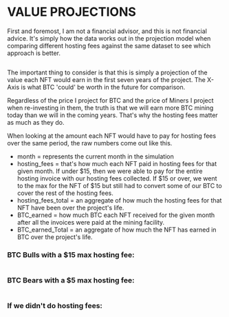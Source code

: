 # VALUE PROJECTIONS

First and foremost, I am not a financial advisor, and this is not financial advice. It's simply how the data works out in the projection model when comparing different hosting fees against the same dataset to see which approach is better.&#x20;

<figure><img src="../../../../.gitbook/assets/image (2).png" alt=""><figcaption></figcaption></figure>

The important thing to consider is that this is simply a projection of the value each NFT would earn in the first seven years of the project. The X-Axis is what BTC 'could' be worth in the future for comparison.&#x20;

Regardless of the price I project for BTC and the price of Miners I project when re-investing in them, the truth is that we will earn more BTC mining today than we will in the coming years. That's why the hosting fees matter as much as they do. &#x20;



When looking at the amount each NFT would have to pay for hosting fees over the same period, the raw numbers come out like this.&#x20;

* month = represents the current month in the simulation&#x20;
* hosting\_fees = that's how much each NFT paid in hosting fees for that given month. If under $15, then we were able to pay for the entire hosting invoice with our hosting fees collected. If $15 or over, we went to the max for the NFT of $15 but still had to convert some of our BTC to cover the rest of the hosting fees. &#x20;
* hosting\_fees\_total =  an aggregate of how much the hosting fees for that NFT have been over the project's life.&#x20;
* BTC\_earned = how much BTC each NFT received for the given month after all the invoices were paid at the mining facility. &#x20;
* BTC\_earned\_Total = an aggregate of how much the NFT has earned in BTC over the project's life.&#x20;

### BTC Bulls with a $15 max hosting fee:

<figure><img src="../../../../.gitbook/assets/image.png" alt=""><figcaption></figcaption></figure>

### BTC Bears with a $5 max hosting fee:

<figure><img src="../../../../.gitbook/assets/image (3).png" alt=""><figcaption></figcaption></figure>

### If we didn't do hosting fees:

<figure><img src="../../../../.gitbook/assets/image (10).png" alt=""><figcaption></figcaption></figure>
